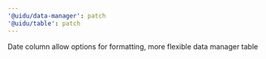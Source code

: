 ```yaml
---
'@uidu/data-manager': patch
'@uidu/table': patch
---
```


Date column allow options for formatting, more flexible data manager table
